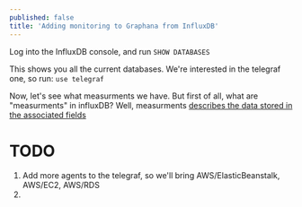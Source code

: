 ```yaml
---
published: false
title: 'Adding monitoring to Graphana from InfluxDB'
---
```


Log into the InfluxDB console, and run
`SHOW DATABASES` 

This shows you all the current databases. We're interested in the telegraf one, so run:
`use telegraf`

Now, let's see what measurments we have. But first of all, what are "measurments" in influxDB? Well, measurments [describes the data stored in the associated fields](https://docs.influxdata.com/influxdb/v1.2/concepts/glossary/#measurement)



# TODO
1. Add more agents to the telegraf, so we'll bring AWS/ElasticBeanstalk, AWS/EC2, AWS/RDS
2. 




